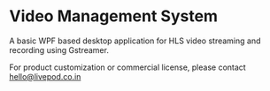 <h1>Video Management System</h1>
A basic WPF based desktop application for HLS video streaming and recording using Gstreamer.

For product customization or commercial license, please contact hello@livepod.co.in
